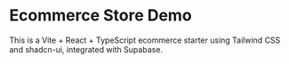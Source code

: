# Ecommerce Store Demo

This is a Vite + React + TypeScript ecommerce starter using Tailwind CSS and shadcn-ui, integrated with Supabase.
